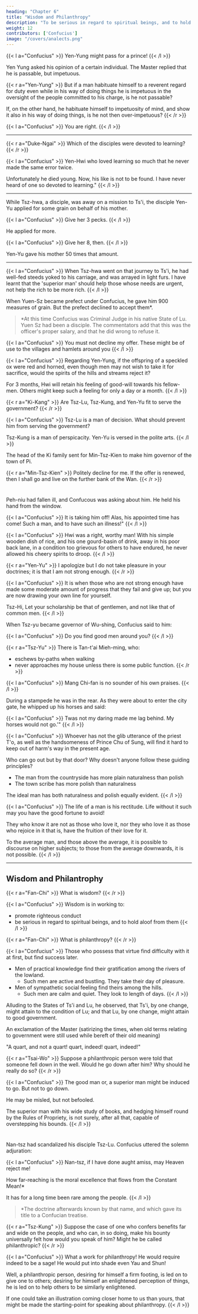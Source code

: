 ```yaml
---
heading: "Chapter 6"
title: "Wisdom and Philanthropy"
description: "To be serious in regard to spiritual beings, and to hold aloof from them, this may be called wisdom"
weight: 12
contributors: ['Confucius']
image: "/covers/analects.png"
---
```



{{< l a="Confucius" >}}
Yen-Yung might pass for a prince!
{{< /l >}}

Yen Yung asked his opinion of a certain individual. The Master replied that he is passable, but impetuous. 

{{< r a="Yen-Yung" >}}
But if a man habituate himself to a reverent regard for duty even while in his way of doing things he is impetuous in the oversight of the people committed to his charge, is he not passable? 

If, on the other hand, he habituate himself to impetuosity of mind, and show it also in his way of doing things, is he not then over-impetuous?
{{< /r >}}

{{< l a="Confucius" >}}
You are right.
{{< /l >}}

---

{{< r a="Duke-Ngai" >}}
Which of the disciples were devoted to learning?
{{< /r >}}

<!-- it a man whose angry feelings towards any particular person he did not suffer to visit upon another; -->

{{< l a="Confucius" >}}
Yen-Hwi who loved learning so much that he never made the same error twice.

Unfortunately he died young. Now, his like is not to be found. I have never heard of one so devoted to learning." 
{{< /l >}}

---

While Tsz-hwa, a disciple, was away on a mission to Ts'i, the disciple Yen-Yu applied for some grain on behalf of his mother. 


{{< l a="Confucius" >}}
Give her 3 pecks.
{{< /l >}}

He applied for more. 

{{< l a="Confucius" >}}
Give her 8, then.
{{< /l >}}


Yen-Yu gave his mother 50 times that amount. 

---

{{< l a="Confucius" >}}
When Tsz-hwa went on that journey to Ts'i, he had well-fed steeds yoked to his carriage, and was arrayed in light furs. I have learnt that the 'superior man' should help those whose needs are urgent, not help the rich to be more rich.
{{< /l >}}

When Yuen-Sz became prefect under Confucius, he gave him 900 measures of grain. But the prefect declined to accept them*.


> *At this time Confucius was Criminal Judge in his native State of Lu. Yuen Sz had been a disciple. The commentators add that this was the officer's proper salary, and that he did wrong to refuse it.


{{< l a="Confucius" >}}
You must not decline my offer. These might be of use to the villages and hamlets around you
{{< /l >}}

{{< l a="Confucius" >}}
Regarding Yen-Yung, if the offspring of a speckled ox were red and horned, even though men may not wish to take it for sacrifice, would the spirits of the hills and streams reject it?

For 3 months, Hwi will retain his feeling of good-will towards his fellow-men. Others might keep such a feeling for only a day or a month.
{{< /l >}}

{{< r a="Ki-Kang" >}}
Are Tsz-Lu, Tsz-Kung, and Yen-Yu fit to serve the government?
{{< /r >}}

{{< l a="Confucius" >}}
Tsz-Lu is a man of decision. What should prevent him from serving the government?

Tsz-Kung is a man of perspicacity. Yen-Yu is versed in the polite arts. 
{{< /l >}}


The head of the Ki family sent for Min-Tsz-Kien to make him governor of the town of Pi. 

{{< r a="Min-Tsz-Kien" >}}
Politely decline for me. If the offer is renewed, then I shall go and live on the further bank of the Wan.
{{< /r >}}

#

Peh-niu had fallen ill, and Confucous was asking about him. He held his hand from the window. 

{{< l a="Confucius" >}}
It is taking him off! Alas, his appointed time has come! Such a man, and to have such an illness!" 
{{< /l >}}

{{< l a="Confucius" >}}
Hwi was a right, worthy man! With his simple wooden dish of rice, and his one gourd-basin of drink, away in his poor back lane, in a condition too grievous for others to have endured, he never allowed his cheery spirits to droop. 
{{< /l >}}


{{< r a="Yen-Yu" >}}
I apologize but I do not take pleasure in your doctrines; it is that I am not strong enough.
{{< /r >}}

{{< l a="Confucius" >}}
It is when those who are not strong enough have made some moderate amount of progress that they fail and give up; but you are now drawing your own line for yourself.

Tsz-Hi, Let your scholarship be that of gentlemen, and not like that of common men.
{{< /l >}}

When Tsz-yu became governor of Wu-shing, Confucius said to him:

{{< l a="Confucius" >}}
Do you find good men around you?
{{< /l >}}

{{< r a="Tsz-Yu" >}}
There is Tan-t'ai Mieh-ming, who:
- eschews by-paths when walking
- never approaches my house unless there is some public function. 
{{< /r >}}


{{< l a="Confucius" >}}
Mang Chi-fan is no sounder of his own praises. 
{{< /l >}}

During a stampede he was in the rear. As they were about to enter the city gate, he whipped up his horses and said:

{{< l a="Confucius" >}}
Twas not my daring made me lag behind. My horses would not go.'" 
{{< /l >}}

{{< l a="Confucius" >}}
Whoever has not the glib utterance of the priest T'o, as well as the handsomeness of Prince Chu of Sung, will find it hard to keep out of harm's way in the present age. 

Who can go out but by that door? Why doesn't anyone follow these guiding principles? 

- The man from the countryside has more plain naturalness than polish
- The town scribe has more polish than naturalness

The ideal man has both naturalness and polish equally evident. 
{{< /l >}}

{{< l a="Confucius" >}}
The life of a man is his rectitude. Life without it such may you have the good fortune to avoid! 

They who know it are not as those who love it, nor they who love it as those who rejoice in it that is, have the fruition of their love for it.

To the average man, and those above the average, it is possible to discourse on higher subjects; to those from the average downwards, it is not possible. 
{{< /l >}}

---

## Wisdom and Philantrophy

{{< r a="Fan-Chi" >}}
What is wisdom?
{{< /r >}}

{{< l a="Confucius" >}}
Wisdom is in working to:
- promote righteous conduct
- be serious in regard to spiritual beings, and to hold aloof from them
{{< /l >}}

{{< r a="Fan-Chi" >}}
What is philanthropy?
{{< /r >}}

{{< l a="Confucius" >}}
Those who possess that virtue find difficulty with it at first, but find success later.

- Men of practical knowledge find their gratification among the rivers of the lowland.
  - Such men are active and bustling. They take their day of pleasure.
- Men of sympathetic social feeling find theirs among the hills. 
  - Such men are calm and quiet. They look to length of days.
{{< /l >}}


Alluding to the States of Ts'i and Lu, he observed, that Ts'i, by one change, might attain to the condition of Lu; and that Lu, by one change, might attain to good government. 

An exclamation of the Master (satirizing the times, when old terms relating to government were still used while bereft of their old meaning)

"A quart, and not a quart! quart, indeed! quart, indeed!" 

<!-- Tsai-Wo, a disciple, put a query.  -->

{{< r a="Tsai-Wo" >}}
Suppose a philanthropic person were told that someone fell down in the well. Would he go down after him? Why should he really do so?
{{< /r >}}

{{< l a="Confucius" >}}
The good man or, a superior man might be induced to go. But not to go down. 

He may be misled, but not befooled.

The superior man with his wide study of books, and hedging himself round by the Rules of Propriety, is not surely, after all that, capable of overstepping his bounds.
{{< /l >}}

# 

Nan-tsz had scandalized his disciple Tsz-Lu. Confucius uttered the solemn adjuration:

{{< l a="Confucius" >}}
Nan-tsz, if I have done aught amiss, may Heaven reject me!

How far-reaching is the moral excellence that flows from the Constant Mean!*

It has for a long time been rare among the people.
{{< /l >}}

> *The doctrine afterwards known by that name, and which gave its title to a Confucian treatise.


{{< r a="Tsz-Kung" >}}
Suppose the case of one who confers benefits far and wide on the people, and who can, in so doing, make his bounty universally felt how would you speak of him? Might he be called philanthropic?
{{< /r >}}

{{< l a="Confucius" >}}
What a work for philanthropy! He would require indeed to be a sage! He would put into shade even Yau and Shun! 

Well, a philanthropic person, desiring for himself a firm footing, is led on to give one to others; desiring for himself an enlightened perception of things, he is led on to help others to be similarly enlightened. 

If one could take an illustration coming closer home to us than yours, that might be made the starting-point for speaking about philanthropy.
{{< /l >}}
